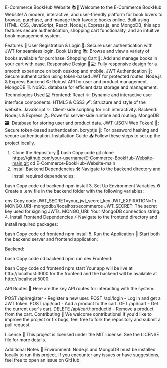 

E-Commerce BookHub Website 📚🛒
Welcome to the E-Commerce BookHub Website! A modern, interactive, and user-friendly platform for book lovers to browse, purchase, and manage their favorite books online. Built using HTML, CSS, JavaScript, React, Node.js, Express.js, and MongoDB, this app features secure authentication, shopping cart functionality, and an intuitive book management system.

Features 🌟
User Registration & Login 🔐: Secure user authentication with JWT for seamless login.
Book Listing 📚: Browse and view a variety of books available for purchase.
Shopping Cart 🛒: Add and manage books in your cart with ease.
Responsive Design 📱💻: Fully responsive design for a smooth experience on both desktop and mobile.
JWT Authentication 🔑: Secure authentication using token-based JWT for protected routes.
Node.js & Express Backend ⚙️: Robust API for user and product management.
MongoDB 🗄️: NoSQL database for efficient data storage and management.
Technologies Used 💻
Frontend:
React ⚛️: Dynamic and interactive user interface components.
HTML5 & CSS3 🖋️: Structure and style of the website.
JavaScript ✨: Client-side scripting for rich interactivity.
Backend:
Node.js & Express 🖧: Powerful server-side runtime and routing.
MongoDB 🗃️: Database for storing user and product data.
JWT (JSON Web Token) 🔑: Secure token-based authentication.
bcryptjs 🔐: For password hashing and secure authentication.
Installation Guide 📥
Follow these steps to set up the project locally.

1. Clone the Repository 📂
bash
Copy code
git clone https://github.com/your-username/E-Commerce-BookHub-Website-main.git
cd E-Commerce-BookHub-Website-main
2. Install Backend Dependencies 🛠️
Navigate to the backend directory and install required dependencies:

bash
Copy code
cd backend
npm install
3. Set Up Environment Variables ⚙️
Create a .env file in the backend folder with the following variables:

env
Copy code
JWT_SECRET=your_jwt_secret_key
JWT_EXPIRATION=1h
MONGO_URI=mongodb://localhost/ecommerce
JWT_SECRET: The secret key used for signing JWTs.
MONGO_URI: Your MongoDB connection string.
4. Install Frontend Dependencies ⚡
Navigate to the frontend directory and install required packages:

bash
Copy code
cd frontend
npm install
5. Run the Application 🚀
Start both the backend server and frontend application:

Backend:

bash
Copy code
cd backend
npm run dev
Frontend:

bash
Copy code
cd frontend
npm start
Your app will be live at http://localhost:3000 for the frontend and the backend will be available at http://localhost:5000.

API Routes 📡
Here are the key API routes for interacting with the system:

POST /api/register - Register a new user.
POST /api/login - Log in and get a JWT token.
POST /api/cart - Add a product to the cart.
GET /api/cart - Get the current user's cart.
DELETE /api/cart/:productId - Remove a product from the cart.
Contributing 🤝
We welcome contributions! If you'd like to improve the project or fix bugs, feel free to fork the repository and submit a pull request.

License 📝
This project is licensed under the MIT License. See the LICENSE file for more details.

Additional Notes 🌱
Environment: Node.js and MongoDB must be installed locally to run this project.
If you encounter any issues or have suggestions, feel free to open an issue on GitHub.
